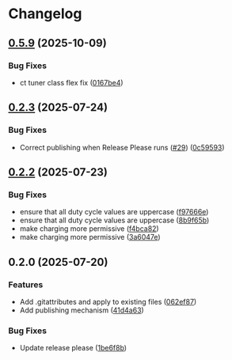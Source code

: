 # Changelog

## [0.5.9](https://github.com/minceheid/openeo/compare/v0.5.8...v0.5.9) (2025-10-09)


### Bug Fixes

* ct tuner class flex fix ([0167be4](https://github.com/minceheid/openeo/commit/0167be451479b70086aede0ee237f05d7a6c46de))

## [0.2.3](https://github.com/minceheid/openeo/compare/v0.2.2...v0.2.3) (2025-07-24)


### Bug Fixes

* Correct publishing when Release Please runs ([#29](https://github.com/minceheid/openeo/issues/29)) ([0c59593](https://github.com/minceheid/openeo/commit/0c595930298de40d6aaeaa7dd42ab1fe5c78eaf2))

## [0.2.2](https://github.com/minceheid/openeo/compare/v0.2.1...v0.2.2) (2025-07-23)


### Bug Fixes

* ensure that all duty cycle values are uppercase ([f97666e](https://github.com/minceheid/openeo/commit/f97666eb667d3ae8bcd45ceaf7a371d3d4922c7b))
* ensure that all duty cycle values are uppercase ([8b9f65b](https://github.com/minceheid/openeo/commit/8b9f65bcf8227c83c20364837c702bf56b6cdf53))
* make charging more permissive ([f4bca82](https://github.com/minceheid/openeo/commit/f4bca8214ff6b3c56d8d1a922d1c5f7f31c10bc0))
* make charging more permissive ([3a6047e](https://github.com/minceheid/openeo/commit/3a6047e4c5b2e4842970cee74caa952d1b47ac77))

## 0.2.0 (2025-07-20)


### Features

* Add .gitattributes and apply to existing files ([062ef87](https://github.com/minceheid/openeo/commit/062ef87e925a3fd9b0d380dee9f6b818f7268d85))
* Add publishing mechanism ([41d4a63](https://github.com/minceheid/openeo/commit/41d4a6347dcaaacb347e7ca932fd9e6bf8f38770))


### Bug Fixes

* Update release please ([1be6f8b](https://github.com/minceheid/openeo/commit/1be6f8b366f735efb86f74ae8dea9f5b55cf2675))
